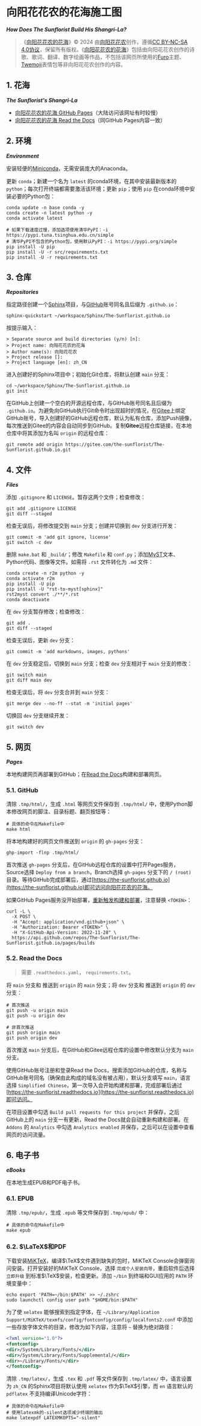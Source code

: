 <!-- Created by 向阳花花农 (The Sunflorist) on 2024-11-22. -->
<!-- The Sunflorist's Shangri-La © 2024 by The Sunflorist is licensed under CC BY-NC-SA 4.0, all rights reserved. -->

<!-- to use twemoji in this file -->
<link href="https://emoji-css.afeld.me/emoji.css" rel="stylesheet">

# <i class="em-svg em-building_construction" aria-role="presentation" aria-label=""></i> 向阳花花农的花海施工图

***How Does The Sunflorist Build His Shangri-La?***

> 《[向阳花花农的花海](https://github.com/The-Sunflorist/The-Sunflorist.github.io)》© 2024 由[向阳花花农](https://github.com/The-Sunflorist)创作，遵循[CC BY-NC-SA 4.0协议](https://creativecommons.org/licenses/by-nc-sa/4.0/deed.zh-hans)，保留所有版权。《[向阳花花农的花海](https://github.com/The-Sunflorist/The-Sunflorist.github.io)》包括由向阳花花农创作的诗歌、歌词、翻译、数字绘画等作品，不包括该网页所使用的[Furo](https://github.com/pradyunsg/furo)主题、[Twemoji](https://github.com/twitter/twemoji)表情包等非向阳花花农创作的内容。

## <i class="em-svg em-sunflower" aria-role="presentation" aria-label="SUNFLOWER"></i> 1. 花海

***The Sunflorist's Shangri-La***

- [向阳花花农的花海 GitHub Pages](https://the-sunflorist.github.io)（大陆访问该网址有时较慢）
- [向阳花花农的花海 Read the Docs](https://the-sunflorist.readthedocs.io)（同GitHub Pages内容一致）

## <i class="em-svg em-snake" aria-role="presentation" aria-label="SNAKE"></i> 2. 环境

***Environment***

安装轻便的[Miniconda](https://docs.anaconda.com/miniconda)，无需安装庞大的Anaconda。

更新 `conda`；新建一个名为 `latest` 的conda环境，在其中安装最新版本的 `python`；每次打开终端都需要激活该环境；更新 `pip`；使用 `pip` 在conda环境中安装必要的Python包：

```shell
conda update -n base conda -y
conda create -n latest python -y
conda activate latest

# 如果下载速度过慢，添加选项使用清华PyPI：-i https://pypi.tuna.tsinghua.edu.cn/simple
# 清华PyPI不包含的Python包，使用默认PyPI：-i https://pypi.org/simple
pip install -U pip
pip install -U -r src/requirements.txt
pip install -U -r requirements.txt
```

## <i class="em-svg em-house" aria-role="presentation" aria-label="HOUSE BUILDING"></i> 3. 仓库

***Repositories***

指定路径创建一个[Sphinx](https://github.com/sphinx-doc/sphinx)项目，与[GitHub](https://github.com)账号同名且后缀为 `.github.io`：

```shell
sphinx-quickstart ~/workspace/Sphinx/The-Sunflorist.github.io
```

按提示输入：

```text
> Separate source and build directories (y/n) [n]:
> Project name: 向阳花花农的花海
> Author name(s): 向阳花花农
> Project release []:
> Project language [en]: zh_CN
```

进入创建好的Sphinx项目中；初始化Git仓库，将默认创建 `main` 分支：

```shell
cd ~/workspace/Sphinx/The-Sunflorist.github.io
git init
```

在GitHub上创建一个空白的开源远程仓库，与GitHub账号同名且后缀为 `.github.io`。为避免向GitHub执行Git命令时出现超时的情况，在[Gitee](https://gitee.com)上绑定GitHub账号，导入创建好的GitHub远程仓库，默认为私有仓库，添加Push镜像，每次推送到Gitee的内容会自动同步到GitHub。复制**Gitee**远程仓库链接，在本地仓库中将其添加为名叫 `origin` 的远程仓库：

```shell
git remote add origin https://gitee.com/the-sunflorist/The-Sunflorist.github.io.git
```

## <i class="em-svg em-card_file_box" aria-role="presentation" aria-label=""></i> 4. 文件

***Files***

添加 `.gitignore` 和 `LICENSE`。暂存这两个文件；检查修改：

```shell
git add .gitignore LICENSE
git diff --staged
```

检查无误后，将修改提交到 `main` 分支；创建并切换到 `dev` 分支进行开发：

```shell
git commit -m 'add git ignore, license'
git switch -c dev
```

删除 `make.bat` 和 `_build/`；修改 `Makefile` 和 `conf.py`；添加[MyST](https://myst-parser.readthedocs.io)文本、Python代码、图像等文件。如需将 `.rst` 文件转化为 `.md` 文件：

```shell
conda create -n r2m python -y
conda activate r2m
pip install -U pip
pip install -U "rst-to-myst[sphinx]"
rst2myst convert ./**/*.rst
conda deactivate
```

在 `dev` 分支暂存修改；检查修改：

```shell
git add .
git diff --staged
```

检查无误后，更新 `dev` 分支：

```shell
git commit -m 'add markdowns, images, pythons'
```

在 `dev` 分支稳定后，切换到 `main` 分支；检查 `dev` 分支相对于 `main` 分支的修改：

```shell
git switch main
git diff main dev
```

检查无误后，将 `dev` 分支合并到 `main` 分支：

```shell
git merge dev --no-ff --stat -m 'initial pages'
```

切换回 `dev` 分支继续开发：

```shell
git switch dev
```

## <i class="em-svg em-spider_web" aria-role="presentation" aria-label=""></i> 5. 网页

***Pages***

本地构建网页再部署到GitHub；在[Read the Docs](https://docs.readthedocs.io/en/stable/tutorial/index.html)构建和部署网页。

### <i class="em-svg em-octopus" aria-role="presentation" aria-label="OCTOPUS"></i> 5.1. GitHub

清除 `.tmp/html/`，生成 `.html` 等网页文件保存到 `.tmp/html/` 中，使用Python脚本修改网页的脚注、目录标题、翻页按钮等：

```shell
# 具体的命令在Makefile中
make html
```

将本地构建好的网页文件推送到 `origin` 的 `gh-pages` 分支：

```shell
ghp-import -flnp .tmp/html/
```

首次推送 `gh-pages` 分支后，在GitHub远程仓库的设置中打开Pages服务，Source选择 `Deploy from a branch`，Branch选择 `gh-pages` 分支下的 `/ (root)` 目录。等待GitHub完成部署后，通过[https://the-sunflorist.github.io](https://the-sunflorist.github.io)即可访问向阳花花农的花海。

如果GitHub Pages服务没开始部署，[重新触发构建和部署](https://docs.github.com/en/rest/pages/pages?apiVersion=2022-11-28#request-a-github-pages-build)，注意替换 `<TOKEN>`：

```shell
curl -L \
  -X POST \
  -H "Accept: application/vnd.github+json" \
  -H "Authorization: Bearer <TOKEN>" \
  -H "X-GitHub-Api-Version: 2022-11-28" \
  https://api.github.com/repos/The-Sunflorist/The-Sunflorist.github.io/pages/builds
```

### <i class="em-svg em-page_facing_up" aria-role="presentation" aria-label="PAGE FACING UP"></i> 5.2. Read the Docs

> 需要 `.readthedocs.yaml`， `requirements.txt`。

将 `main` 分支和 推送到 `origin` 的 `main` 分支；将 `dev` 分支和 推送到 `origin` 的 `dev` 分支：

```shell
# 首次推送
git push -u origin main
git push -u origin dev

# 非首次推送
git push origin main
git push origin dev
```

首次推送 `main` 分支后，在GitHub和Gitee远程仓库的设置中修改默认分支为 `main` 分支。

使用GitHub账号注册和登录Read the Docs，搜索添加GitHub的仓库，名称与GitHub账号同名（确保由此构成的域名没有被占用），默认分支填写 `main`，语言选择 `Simplified Chinese`，第一次导入会开始构建和部署，完成部署后通过[https://the-sunflorist.readthedocs.io](https://the-sunflorist.readthedocs.io)即可访问。

在项目设置中勾选 `Build pull requests for this project` 并保存，之后GitHub上的 `main` 分支一有更新，Read the Docs就会自动重新构建和部署。在 `Addons` 的 `Analytics` 中勾选 `Analytics enabled` 并保存，之后可以在设置中查看网页的访问流量。

## <i class="em-svg em-book" aria-role="presentation" aria-label="OPEN BOOK"></i> 6. 电子书

***eBooks***

在本地生成EPUB和PDF电子书。

### <i class="em-svg em-orange_book" aria-role="presentation" aria-label="ORANGE BOOK"></i> 6.1. EPUB

清除 `.tmp/epub/`，生成 `.epub` 等文件保存到 `.tmp/epub/` 中：

```shell
# 具体的命令在Makefile中
make epub
```

### <i class="em-svg em-closed_book" aria-role="presentation" aria-label="CLOSED BOOK"></i> 6.2. $\LaTeX$和PDF

下载安装[MiKTeX](https://miktex.org/download)，编译$\TeX$文件遇到缺失的包时，MiKTeX Console会弹窗询问安装。打开安装好的MiKTeX Console，选择 `完成个人安装向导`，重启软件后选择 `立即升级` 到标准$\TeX$安装，检查更新。添加 `~/bin` 到终端和GUI应用的 `PATH` 环境变量中：

```shell
echo export 'PATH=~/bin:$PATH' >> ~/.zshrc
sudo launchctl config user path "$HOME/bin:$PATH"
```

为了使 `xelatex` 能够搜索到指定字体，在 `~/Library/Application Support/MiKTeX/texmfs/config/fontconfig/config/localfonts2.conf` 中添加一些存放字体文件的目录，修改为如下内容，注意将 `~` 替换为绝对路径：

```xml
<?xml version="1.0"?>
<fontconfig>
<dir>/System/Library/Fonts/</dir>
<dir>/System/Library/Fonts/Supplemental/</dir>
<dir>~/Library/Fonts/</dir>
</fontconfig>
```

清除 `.tmp/latex/`，生成 `.tex` 和 `.pdf` 等文件保存到 `.tmp/latex/` 中，语言设置为 `zh_CN` 的Sphinx项目将默认使用 `xelatex` 作为$\TeX$引擎，而 `en` 语言默认的 `pdflatex` 不支持编译Unicode字符：

```shell
# 具体的命令在Makefile中
# 使用latexmk的-silent选项减少终端的输出
make latexpdf LATEXMKOPTS="-silent"
```
